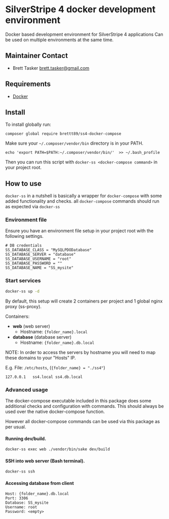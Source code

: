 # SilverStripe 4 docker development environment

Docker based development environment for SilverStripe 4 applications
Can be used on multiple environments at the same time.

## Maintainer Contact

* Brett Tasker <brett.tasker@gmail.com>

## Requirements

* [Docker](https://docs.docker.com/engine/installation/)

## Install

To install globally run:

`composer global require brettt89/ss4-docker-compose`

Make sure your `~/.composer/vendor/bin` directory is in your PATH.

`echo 'export PATH=$PATH:~/.composer/vendor/bin/'  >> ~/.bash_profile`

Then you can run this script with `docker-ss <docker-compose command>` in your project root.

## How to use

`docker-ss` in a nutshell is basically a wrapper for `docker-compose` with some added functionality and checks. all `docker-compose` commands should run as expected via `docker-ss`

### Environment file

Ensure you have an environment file setup in your project root with the following settings.

```
# DB credentials
SS_DATABASE_CLASS = "MySQLPDODatabase"
SS_DATABASE_SERVER = "database"
SS_DATABASE_USERNAME = "root"
SS_DATABASE_PASSWORD = ""
SS_DATABASE_NAME = "SS_mysite"
```

### Start services

```bash
docker-ss up -d
```

By default, this setup will create 2 containers per project and 1 global nginx proxy (ss-proxy).

Containers:
 - **web** (web server)
   - Hostname: `{folder_name}.local`
 - **database** (database server)
   - Hostname: `{folder_name}.db.local`

NOTE: In order to access the servers by hostname you will need to map these domains to your "Hosts" IP.

E.g. File: `/etc/hosts`, (`{folder_name} = "./ss4"`)

```hostfile
127.0.0.1	ss4.local ss4.db.local
```

### Advanced usage

The docker-compose executable included in this package does some additional checks and configuration with commands. This should always be used over the native docker-compose function.

However all docker-compose commands can be used via this package as per usual.

#### Running dev/build.

```bash
docker-ss exec web ./vendor/bin/sake dev/build
```

#### SSH into web server (Bash terminal).

```bash
docker-ss ssh
```

#### Accessing database from client

```
Host: {folder_name}.db.local
Port: 3306
Database: SS_mysite
Username: root
Password: <empty>
```

